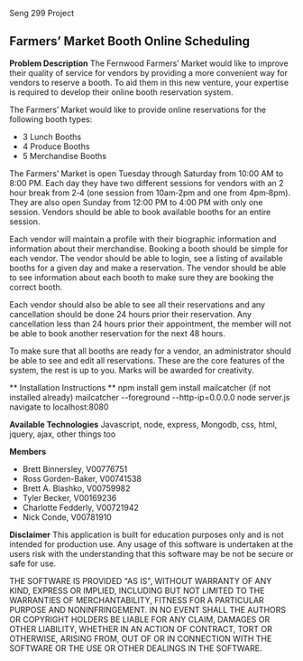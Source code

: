 Seng 299 Project

**Farmers’ Market Booth Online Scheduling**
---
**Problem Description**
The Fernwood Farmers’ Market would like to improve their quality of service for
vendors by providing a more convenient way for vendors to reserve a booth. To aid
them in this new venture, your expertise is required to develop their online booth
reservation system.

The Farmers’ Market would like to provide online reservations for the following booth
types:

- 3 Lunch Booths
- 4 Produce Booths
- 5 Merchandise Booths

The Farmers’ Market is open Tuesday through Saturday from 10:00 AM to 8:00 PM.
Each day they have two different sessions for vendors with an 2 hour break from 2‐4
(one session from 10am‐2pm and one from 4pm‐8pm).  They are also open Sunday
from 12:00 PM to 4:00 PM with only one session.  Vendors should be able to book
available booths for an entire session.

Each vendor will maintain a profile with their biographic information and information
about their merchandise. Booking a booth should be simple for each vendor. The
vendor should be able to login, see a listing of available booths for a given day and
make a reservation. The vendor should be able to see information about each booth
to make sure they are booking the correct booth.

Each vendor should also be able to see all their reservations and any cancellation
should be done 24 hours prior their reservation. Any cancellation less than 24 hours
prior their appointment, the member will not be able to book another reservation for
the next 48 hours.

To make sure that all booths are ready for a vendor, an administrator should be able
to see and edit all reservations.
These are the core features of the system, the rest is up to you. Marks will be
awarded for creativity.

** Installation Instructions **
npm install
gem install mailcatcher (if not installed already)
mailcatcher --foreground --http-ip=0.0.0.0
node server.js
navigate to localhost:8080

**Available Technologies**
Javascript, node, express, Mongodb, css, html, jquery, ajax, other things too

**Members**
- Brett Binnersley, V00776751
- Ross Gorden-Baker, V00741538
- Brett A. Blashko, V00759982
- Tyler Becker, V00169236
- Charlotte Fedderly, V00721942
- Nick Conde, V00781910

**Disclaimer**
This application is built for education purposes only and is not intended for production use. Any usage of this software is undertaken at the users risk with the understanding that this software may be not be secure or safe for use.

THE SOFTWARE IS PROVIDED "AS IS", WITHOUT WARRANTY OF ANY KIND, EXPRESS OR
IMPLIED, INCLUDING BUT NOT LIMITED TO THE WARRANTIES OF MERCHANTABILITY,
FITNESS FOR A PARTICULAR PURPOSE AND NONINFRINGEMENT. IN NO EVENT SHALL THE
AUTHORS OR COPYRIGHT HOLDERS BE LIABLE FOR ANY CLAIM, DAMAGES OR OTHER
LIABILITY, WHETHER IN AN ACTION OF CONTRACT, TORT OR OTHERWISE, ARISING FROM,
OUT OF OR IN CONNECTION WITH THE SOFTWARE OR THE USE OR OTHER DEALINGS IN
THE SOFTWARE.


